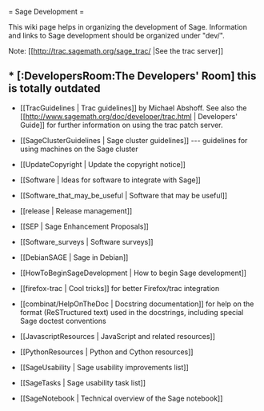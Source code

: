 = Sage Development =

This wiki page helps in organizing the development of Sage. Information and links to Sage development should be organized under "dev/".

Note: [[http://trac.sagemath.org/sage_trac/ |See the trac server]]

## * [:DevelopersRoom:The Developers' Room] this is totally outdated

 * [[TracGuidelines | Trac guidelines]] by Michael Abshoff. See also the [[http://www.sagemath.org/doc/developer/trac.html | Developers' Guide]] for further information on using the trac patch server.

 * [[SageClusterGuidelines | Sage cluster guidelines]] --- guidelines for using machines on the Sage cluster
 * [[UpdateCopyright | Update the copyright notice]]
 * [[Software | Ideas for software to integrate with Sage]]
 * [[Software_that_may_be_useful | Software that may be useful]]
 * [[release | Release management]]
 * [[SEP | Sage Enhancement Proposals]]
 * [[Software_surveys | Software surveys]]
 * [[DebianSAGE | Sage in Debian]]
 * [[HowToBeginSageDevelopment | How to begin Sage development]]
 * [[firefox-trac | Cool tricks]] for better Firefox/trac integration
 * [[combinat/HelpOnTheDoc | Docstring documentation]] for help on the format (ReSTructured text) used in the docstrings, including special Sage doctest conventions
 * [[JavascriptResources | JavaScript and related resources]]
 * [[PythonResources | Python and Cython resources]]
 * [[SageUsability | Sage usability improvements list]]
 * [[SageTasks | Sage usability task list]]
 * [[SageNotebook | Technical overview of the Sage notebook]]
